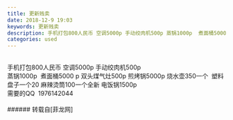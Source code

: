 ```yaml
---
title: 更新贱卖
date: 2018-12-9 19:03
keywords: 更新贱卖
description: 手机打包800人民币 空调5000p 手动绞肉机500p 蒸锅1000p  煮面桶5000 p 双头煤气灶500p 煎烤锅5000p 烧水壶350一个  塑料盘子一个20 麻辣烫筒100一个全新 电饭锅1500p 需要的QQ  1976142044
categories: used
---
```

<td class="t_f" id="postmessage_2437473">

<br/>
手机打包800人民币 空调5000p 手动绞肉机500p <br/>
蒸锅1000p  煮面桶5000 p 双头煤气灶500p 煎烤锅5000p 烧水壶350一个  塑料盘子一个20 麻辣烫筒100一个全新 电饭锅1500p <br/>
需要的QQ  1976142044<br/>
<br/>
<img alt="" border="0" class="zoom" data-cf-modified-b2f0758158dcfa23c89b388b-="" file="http://www.flw.ph/data/appbyme/upload/image/201812/09/SxMaofGlzaad.jpg" id="aimg_ql7vV" lazyloadthumb="1" onclick="" onmouseover="" src="http://www.flw.ph/data/appbyme/upload/image/201812/09/SxMaofGlzaad.jpg"/><br/>
<img alt="" border="0" class="zoom" data-cf-modified-b2f0758158dcfa23c89b388b-="" file="http://www.flw.ph/data/appbyme/upload/image/201812/09/9FaBhAh9LKd1.jpg" id="aimg_qYBhj" lazyloadthumb="1" onclick="" onmouseover="" src="http://www.flw.ph/data/appbyme/upload/image/201812/09/9FaBhAh9LKd1.jpg"/><br/>
<img alt="" border="0" class="zoom" data-cf-modified-b2f0758158dcfa23c89b388b-="" file="http://www.flw.ph/data/appbyme/upload/image/201812/09/TKIcV7mJ8vWm.jpg" id="aimg_Ls4E4" lazyloadthumb="1" onclick="" onmouseover="" src="http://www.flw.ph/data/appbyme/upload/image/201812/09/TKIcV7mJ8vWm.jpg"/><br/>
<img alt="" border="0" class="zoom" data-cf-modified-b2f0758158dcfa23c89b388b-="" file="http://www.flw.ph/data/appbyme/upload/image/201812/09/LEmRpAfQK9oI.jpg" id="aimg_g8DHM" lazyloadthumb="1" onclick="" onmouseover="" src="http://www.flw.ph/data/appbyme/upload/image/201812/09/LEmRpAfQK9oI.jpg"/><br/>
<img alt="" border="0" class="zoom" data-cf-modified-b2f0758158dcfa23c89b388b-="" file="http://www.flw.ph/data/appbyme/upload/image/201812/09/QpXGyFgJr2tU.jpg" id="aimg_tEcIi" lazyloadthumb="1" onclick="" onmouseover="" src="http://www.flw.ph/data/appbyme/upload/image/201812/09/QpXGyFgJr2tU.jpg"/><br/>
<img alt="" border="0" class="zoom" data-cf-modified-b2f0758158dcfa23c89b388b-="" file="http://www.flw.ph/data/appbyme/upload/image/201812/09/gjlXjOodT0cF.jpg" id="aimg_CSKS2" lazyloadthumb="1" onclick="" onmouseover="" src="http://www.flw.ph/data/appbyme/upload/image/201812/09/gjlXjOodT0cF.jpg"/><br/>
<img alt="" border="0" class="zoom" data-cf-modified-b2f0758158dcfa23c89b388b-="" file="http://www.flw.ph/data/appbyme/upload/image/201812/09/r2B2Pcwq1DmG.jpg" id="aimg_ZMsBe" lazyloadthumb="1" onclick="" onmouseover="" src="http://www.flw.ph/data/appbyme/upload/image/201812/09/r2B2Pcwq1DmG.jpg"/><br/>
<img alt="" border="0" class="zoom" data-cf-modified-b2f0758158dcfa23c89b388b-="" file="http://www.flw.ph/data/appbyme/upload/image/201812/09/BLs8ry7KP7w2.jpg" id="aimg_I8LLZ" lazyloadthumb="1" onclick="" onmouseover="" src="http://www.flw.ph/data/appbyme/upload/image/201812/09/BLs8ry7KP7w2.jpg"/><br/>
<img alt="" border="0" class="zoom" data-cf-modified-b2f0758158dcfa23c89b388b-="" file="http://www.flw.ph/data/appbyme/upload/image/201812/09/59UEGfr2ZQV8.jpg" id="aimg_Z9JMe" lazyloadthumb="1" onclick="" onmouseover="" src="http://www.flw.ph/data/appbyme/upload/image/201812/09/59UEGfr2ZQV8.jpg"/><br/>
<img alt="" border="0" class="zoom" data-cf-modified-b2f0758158dcfa23c89b388b-="" file="http://www.flw.ph/data/appbyme/upload/image/201812/09/aL3eqhKOxbFE.jpg" id="aimg_BbsTz" lazyloadthumb="1" onclick="" onmouseover="" src="http://www.flw.ph/data/appbyme/upload/image/201812/09/aL3eqhKOxbFE.jpg"/><br/>
</td>
###### 转载自[菲龙网]